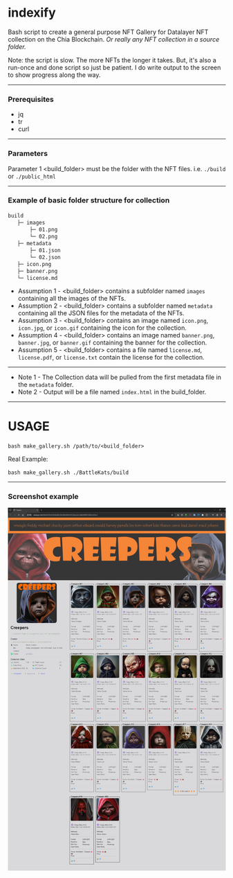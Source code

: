 # indexify
Bash script to create a general purpose NFT Gallery for Datalayer NFT collection on the Chia Blockchain. _Or really any NFT collection in a source folder._

Note: the script is slow. The more NFTs the longer it takes. But, it's also a run-once and done script so just be patient. I do write output to the screen to show progress along the way.

---

### Prerequisites
* jq
* tr
* curl

---

### Parameters
Parameter 1 <build_folder> must be the folder with the NFT files.  i.e.  `./build` or `./public_html`

---

### Example of basic folder structure for collection
```
build
   ├─ images
       ├─ 01.png
       └─ 02.png
   ├─ metadata
       ├─ 01.json
       └─ 02.json
   ├─ icon.png
   ├─ banner.png
   └─ license.md
```

* Assumption 1 - <build_folder> contains a subfolder named `images` containing all the images of the NFTs.
* Assumption 2 - <build_folder> contains a subfolder named `metadata` containing all the JSON files for the metadata of the NFTs.
* Assumption 3 - <build_folder> contains an image named `icon.png`, `icon.jpg`, or `icon.gif` containing the icon for the collection.
* Assumption 4 - <build_folder> contains an image named `banner.png`, `banner.jpg`, or `banner.gif` containing the banner for the collection.
* Assumption 5 - <build_folder> contains a file named `license.md`, `license.pdf`, or `license.txt` contain the license for the collection.

---

* Note 1 - The Collection data will be pulled from the first metadata file in the `metadata` folder.
* Note 2 - Output will be a file named `index.html` in the build_folder.

---

# USAGE

`bash make_gallery.sh /path/to/<build_folder>`

Real Example:

```
bash make_gallery.sh ./BattleKats/build
```

---

### Screenshot example
![Creepers example](example.png "Creepers example")

